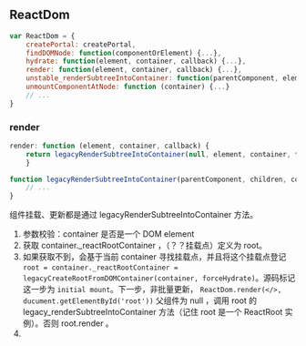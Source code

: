 ## ReactDom

```javascript
var ReactDom = {
	createPortal: createPortal,
	findDOMNode: function(componentOrElement) {...},
	hydrate: function(element, container, callback) {...},
	render: function(element, container, callback) {...},
	unstable_renderSubtreeIntoContainer: function(parentComponent, element, containerNode, callback) {...},
	unmountComponentAtNode: function (container) {...}
	// ...
}
```

### render

```javascript
render: function (element, container, callback) {
    return legacyRenderSubtreeIntoContainer(null, element, container, false, callback);
	}

function legacyRenderSubtreeIntoContainer(parentComponent, children, container, forceHydrate, callback) {
	// ...
}
```

组件挂载、更新都是通过 legacyRenderSubtreeIntoContainer 方法。

1. 参数校验：container 是否是一个 DOM element
2. 获取 container._reactRootContainer ，（？？挂载点）定义为 root。
3. 如果获取不到，会基于当前 container 寻找挂载点，并且将这个挂载点登记 `root = container._reactRootContainer = legacyCreateRootFromDOMContainer(container, forceHydrate)`。源码标记这一步为 `initial mount`。下一步，非批量更新，  `ReactDom.render(</>, ducument.getElementById('root'))` 父组件为 null ，调用 root 的 legacy_renderSubtreeIntoContainer 方法（记住 root 是一个 ReactRoot 实例）。否则 root.render 。
4. 

